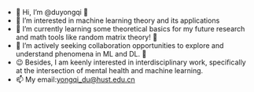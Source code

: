 - 👋 Hi, I’m @duyongqi 🧐
- 👀 I’m interested in machine learning theory and its applications
- 🌱 I’m currently learning some theoretical basics for my future research and math tools like random matrix theory! 🎨
- 💞️ I’m actively seeking collaboration opportunities to explore and understand phenomena in ML and DL. 🦁
- 😉 Besides, I am keenly interested in interdisciplinary work, specifically at the intersection of mental health and machine learning.
- 📫 My email:yongqi_du@hust.edu.cn

<!---
duyongqi/duyongqi is a ✨ special ✨ repository because its `README.md` (this file) appears on your GitHub profile.
You can click the Preview link to take a look at your changes.
--->
